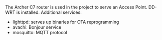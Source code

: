 The Archer C7 router is used in the project to serve an Access Point.  DD-WRT is installed.  Additional services:

* lighttpd: serves up binaries for OTA reprogramming
* avachi: Bonjour service
* mosquitto: MQTT protocol
